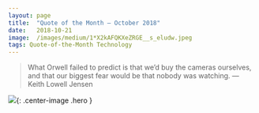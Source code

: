 ```yaml
---
layout:	page
title:	"Quote of the Month — October 2018"
date:	2018-10-21
image:  /images/medium/1*X2kAFQKXeZRGE__s_eludw.jpeg
tags: Quote-of-the-Month Technology
---
```


> What Orwell failed to predict is that we’d buy the cameras ourselves, and that our biggest fear would be that nobody was watching.
> — Keith Lowell Jensen  

  ![](/images/medium/1*X2kAFQKXeZRGE__s_eludw.jpeg){: .center-image .hero }